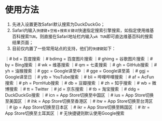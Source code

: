 # 使用方法

1. 先进入设置更改Safari默认搜索为DuckDuckGo；
2. Safari内输入`快捷键`+`空格`+`搜索关键词`快速指定搜索引擎搜索，如指定使用维基百科搜索`TUN`，则直接在Safari地址栏内输入`wk TUN`即可直达维基百科的搜索结果页面；
3. 目前仅内置了一些常用站点的支持，他们的`快捷键`如下：

｜# bd = 百度搜索
｜# bdimg = 百度图片搜索
｜# ghimg = 谷歌图片搜索
｜# by = Bing搜索
｜# wk = 维基搜索
｜# qm = 七麦搜索
｜# gh = GitHub搜索
｜# yh = 油猴搜索
｜# ggc = Google译至中
｜# gge = Google译至英
｜# ggj = Google译至日
｜# ytb = YouTube搜索
｜# bli = 哔哩哔哩搜索
｜# af = AcFun搜索
｜# ph = PornHub搜索
｜# db = 豆瓣搜索
｜# zh = 知乎搜索
｜# wb = 微博搜索
｜# tt = Twitter
｜# jd = 京东搜索
｜# tb = 淘宝搜索
｜# ddg = DuckDuckGo搜索
｜# icn = App Store切换至中国区
｜# ius = App Store切换至美国区
｜# ihk = App Store切换至香港区
｜# itw = App Store切换至台湾区 
｜# ijp = App Store切换至日本区
｜# ikr = App Store切换至韩国区 
｜# itr = App Store切换至土耳其区
｜# 无快捷键则默认使用Google搜索

